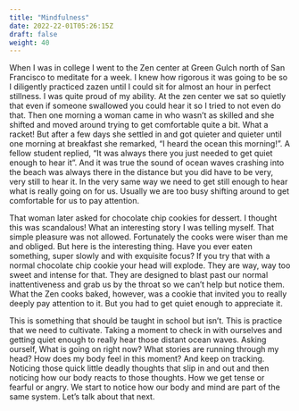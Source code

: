 ```yaml
---
title: "Mindfulness"
date: 2022-22-01T05:26:15Z
draft: false
weight: 40
---
```

When I was in college I went to the Zen center at Green Gulch north of San Francisco to meditate for a week. I knew how rigorous it was going to be so I diligently practiced zazen until I could sit for almost an hour in perfect stillness. I was quite proud of my ability. At the zen center we sat so quietly that even if someone swallowed you could hear it so I tried to not even do that. Then one morning a woman came in who wasn’t as skilled and she shifted and moved around trying to get comfortable quite a bit. What a racket! But after a few days she settled in and got quieter and quieter until one morning at breakfast she remarked, “I heard the ocean this morning!”. A fellow student replied, “It was always there you just needed to get quiet enough to hear it”. And it was true the sound of ocean waves crashing into the beach was always there in the distance but you did have to be very, very still to hear it. In the very same way we need to get still enough to hear what is really going on for us. Usually we are too busy shifting around to get comfortable for us to pay attention.

That woman later asked for chocolate chip cookies for dessert. I thought this was scandalous!  What an interesting story I was telling myself. That simple pleasure was not allowed. Fortunately the cooks were wiser than me and obliged. But here is the interesting thing. Have you ever eaten something, super slowly and with exquisite focus? If you try that with a normal chocolate chip cookie your head will explode. They are way, way too sweet and intense for that. They are designed to blast past our normal inattentiveness and grab us by the throat so we can’t help but notice them. What the Zen cooks baked, however, was a cookie that invited you to really deeply pay attention to it. But you had to get quiet enough to appreciate it.

This is something that should be taught in school but isn’t. This is practice that we need to cultivate. Taking a moment to check in with ourselves and getting quiet enough to really hear those distant ocean waves. Asking ourself, What is going on right now? What stories are running through my head? How does my body feel in this moment?  And keep on tracking. Noticing those quick little deadly thoughts that slip in and out and then noticing how our body reacts to those thoughts. How we get tense or fearful or angry. We start to notice how our body and mind are part of the same system. Let’s talk about that next.
